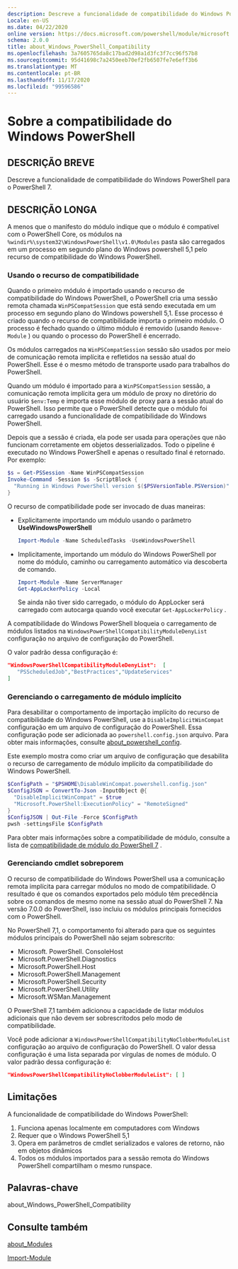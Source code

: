 ```yaml
---
description: Descreve a funcionalidade de compatibilidade do Windows PowerShell para o PowerShell 7.
Locale: en-US
ms.date: 04/22/2020
online version: https://docs.microsoft.com/powershell/module/microsoft.powershell.core/about/about_windows_powershell_compatibility?view=powershell-7.2&WT.mc_id=ps-gethelp
schema: 2.0.0
title: about_Windows_PowerShell_Compatibility
ms.openlocfilehash: 3a7605765da8c17bad2d98a1d3fc3f7cc96f57b8
ms.sourcegitcommit: 95d41698c7a2450eeb70ef2fb6507fe7e6eff3b6
ms.translationtype: MT
ms.contentlocale: pt-BR
ms.lasthandoff: 11/17/2020
ms.locfileid: "99596586"
---
```

# <a name="about-windows-powershell-compatibility"></a>Sobre a compatibilidade do Windows PowerShell

## <a name="short-description"></a>DESCRIÇÃO BREVE

Descreve a funcionalidade de compatibilidade do Windows PowerShell para o PowerShell 7.

## <a name="long-description"></a>DESCRIÇÃO LONGA

A menos que o manifesto do módulo indique que o módulo é compatível com o PowerShell Core, os módulos na `%windir%\system32\WindowsPowerShell\v1.0\Modules` pasta são carregados em um processo em segundo plano do Windows powershell 5,1 pelo recurso de compatibilidade do Windows PowerShell.

### <a name="using-the-compatibility-feature"></a>Usando o recurso de compatibilidade

Quando o primeiro módulo é importado usando o recurso de compatibilidade do Windows PowerShell, o PowerShell cria uma sessão remota chamada `WinPSCompatSession` que está sendo executada em um processo em segundo plano do Windows powershell 5,1. Esse processo é criado quando o recurso de compatibilidade importa o primeiro módulo. O processo é fechado quando o último módulo é removido (usando `Remove-Module` ) ou quando o processo do PowerShell é encerrado.

Os módulos carregados na `WinPSCompatSession` sessão são usados por meio de comunicação remota implícita e refletidos na sessão atual do PowerShell. Esse é o mesmo método de transporte usado para trabalhos do PowerShell.

Quando um módulo é importado para a `WinPSCompatSession` sessão, a comunicação remota implícita gera um módulo de proxy no diretório do usuário `$env:Temp` e importa esse módulo de proxy para a sessão atual do PowerShell. Isso permite que o PowerShell detecte que o módulo foi carregado usando a funcionalidade de compatibilidade do Windows PowerShell.

Depois que a sessão é criada, ela pode ser usada para operações que não funcionam corretamente em objetos desserializados. Todo o pipeline é executado no Windows PowerShell e apenas o resultado final é retornado. Por exemplo:

```powershell
$s = Get-PSSession -Name WinPSCompatSession
Invoke-Command -Session $s -ScriptBlock {
  "Running in Windows PowerShell version $($PSVersionTable.PSVersion)"
}
```

O recurso de compatibilidade pode ser invocado de duas maneiras:

- Explicitamente importando um módulo usando o parâmetro **UseWindowsPowerShell**

   ```powershell
   Import-Module -Name ScheduledTasks -UseWindowsPowerShell
   ```

- Implicitamente, importando um módulo do Windows PowerShell por nome do módulo, caminho ou carregamento automático via descoberta de comando.

   ```powershell
   Import-Module -Name ServerManager
   Get-AppLockerPolicy -Local
   ```

   Se ainda não tiver sido carregado, o módulo do AppLocker será carregado com autocarga quando você executar  `Get-AppLockerPolicy` .

A compatibilidade do Windows PowerShell bloqueia o carregamento de módulos listados na `WindowsPowerShellCompatibilityModuleDenyList` configuração no arquivo de configuração do PowerShell.

O valor padrão dessa configuração é:

```json
"WindowsPowerShellCompatibilityModuleDenyList":  [
   "PSScheduledJob","BestPractices","UpdateServices"
]
```

### <a name="managing-implicit-module-loading"></a>Gerenciando o carregamento de módulo implícito

Para desabilitar o comportamento de importação implícito do recurso de compatibilidade do Windows PowerShell, use a `DisableImplicitWinCompat` configuração em um arquivo de configuração do PowerShell. Essa configuração pode ser adicionada ao `powershell.config.json` arquivo. Para obter mais informações, consulte [about_powershell_config](about_powershell_config.md).

Este exemplo mostra como criar um arquivo de configuração que desabilita o recurso de carregamento de módulo implícito da compatibilidade do Windows PowerShell.

```powershell
$ConfigPath = "$PSHOME\DisableWinCompat.powershell.config.json"
$ConfigJSON = ConvertTo-Json -InputObject @{
  "DisableImplicitWinCompat" = $true
  "Microsoft.PowerShell:ExecutionPolicy" = "RemoteSigned"
}
$ConfigJSON | Out-File -Force $ConfigPath
pwsh -settingsFile $ConfigPath
```

Para obter mais informações sobre a compatibilidade de módulo, consulte a lista de [compatibilidade de módulo do PowerShell 7](https://aka.ms/PSModuleCompat) .

### <a name="managing-cmdlet-clobbering"></a>Gerenciando cmdlet sobreporem

O recurso de compatibilidade do Windows PowerShell usa a comunicação remota implícita para carregar módulos no modo de compatibilidade. O resultado é que os comandos exportados pelo módulo têm precedência sobre os comandos de mesmo nome na sessão atual do PowerShell 7. Na versão 7.0.0 do PowerShell, isso incluiu os módulos principais fornecidos com o PowerShell.

No PowerShell 7,1, o comportamento foi alterado para que os seguintes módulos principais do PowerShell não sejam sobrescrito:

- Microsoft. PowerShell. ConsoleHost
- Microsoft.PowerShell.Diagnostics
- Microsoft.PowerShell.Host
- Microsoft.PowerShell.Management
- Microsoft.PowerShell.Security
- Microsoft.PowerShell.Utility
- Microsoft.WSMan.Management

O PowerShell 7,1 também adicionou a capacidade de listar módulos adicionais que não devem ser sobrescritodos pelo modo de compatibilidade.

Você pode adicionar a `WindowsPowerShellCompatibilityNoClobberModuleList` configuração ao arquivo de configuração do PowerShell. O valor dessa configuração é uma lista separada por vírgulas de nomes de módulo. O valor padrão dessa configuração é:

```json
"WindowsPowerShellCompatibilityNoClobberModuleList": [ ]
```

## <a name="limitations"></a>Limitações

A funcionalidade de compatibilidade do Windows PowerShell:

1. Funciona apenas localmente em computadores com Windows
1. Requer que o Windows PowerShell 5,1
1. Opera em parâmetros de cmdlet serializados e valores de retorno, não em objetos dinâmicos
1. Todos os módulos importados para a sessão remota do Windows PowerShell compartilham o mesmo runspace.

## <a name="keywords"></a>Palavras-chave

about_Windows_PowerShell_Compatibility

## <a name="see-also"></a>Consulte também

[about_Modules](about_Modules.md)

[Import-Module](xref:Microsoft.PowerShell.Core.Import-Module)

